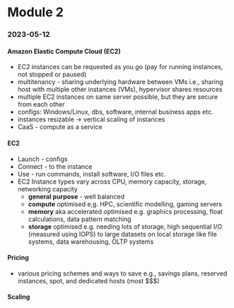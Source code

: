 # Module 2

### 2023-05-12

#### Amazon Elastic Compute Cloud (EC2)
* EC2 instances can be requested as you go (pay for running instances, not stopped or paused)
* multitenancy - sharing underlying hardware between VMs i.e., sharing host with multiple other instances (VMs), hypervisor shares resources
* multiple EC2 instances on same server possible, but they are secure from each other
* configs: Windows/Linux, dbs, software, internal business apps etc.
* instances resizable -> vertical scaling of instances
* CaaS - compute as a service


#### EC2
* Launch - configs
* Connect - to the instance
* Use - run commands, install software, I/O files etc.
* EC2 Instance types vary across CPU, memory capacity, storage, networking capacity
    - **general purpose** - well balanced
    - **compute** optimised e,g. HPC, scientific modelling, gaming servers
    - **memory** aka accelerated optimised e.g. graphics processing, float calculations, data pattern matching
    - **storage** optimised e.g. needing lots of storage, high sequential I/O (measured using IOPS) to large datasets on local storage like file systems, data warehousing, OLTP systems


#### Pricing
* various pricing schemes and ways to save e.g., savings plans, reserved instances, spot, and dedicated hosts (most $$$)

#### Scaling


   

